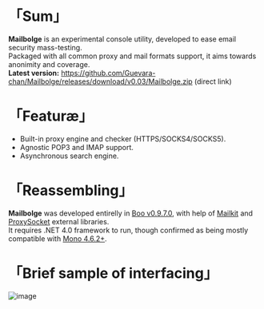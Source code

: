 # 「Sum」
__Mailbolge__ is an experimental console utility, developed to ease email security mass-testing.  
Packaged with all common proxy and mail formats support, it aims towards anonimity and coverage.  
__Latest version:__ https://github.com/Guevara-chan/Mailbolge/releases/download/v0.03/Mailbolge.zip (direct link)

# 「Featuræ」
* Built-in proxy engine and checker (HTTPS/SOCKS4/SOCKS5).
* Agnostic POP3 and IMAP support.
* Asynchronous search engine.

# 「Reassembling」
__Mailbolge__ was developed entirelly in [Boo v0.9.7.0](https://github.com/boo-lang/boo), with help of [Mailkit](https://github.com/jstedfast/MailKit) and [ProxySocket](https://github.com/poma/ProxySocket) external libraries.  
It requires .NET 4.0 framework to run, though confirmed as being mostly compatible with [Mono 4.6.2+](https://github.com/mono/mono).

# 「Brief sample of interfacing」
![image](https://user-images.githubusercontent.com/8768470/43733868-b1fb5de4-99be-11e8-81e7-84e5147d51cf.png)
